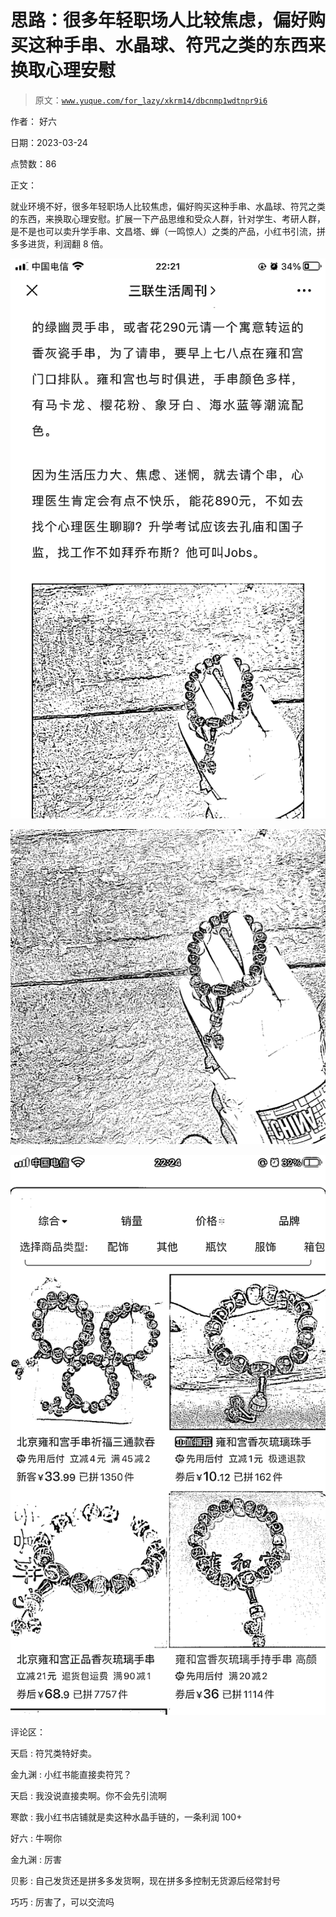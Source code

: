 # 思路：很多年轻职场人比较焦虑，偏好购买这种手串、水晶球、符咒之类的东西来换取心理安慰

> 原文：[`www.yuque.com/for_lazy/xkrm14/dbcnmp1wdtnpr9i6`](https://www.yuque.com/for_lazy/xkrm14/dbcnmp1wdtnpr9i6)

作者： 好六

日期：2023-03-24

点赞数：86

正文：

就业环境不好，很多年轻职场人比较焦虑，偏好购买这种手串、水晶球、符咒之类的东西，来换取心理安慰。扩展一下产品思维和受众人群，针对学生、考研人群，是不是也可以卖升学手串、文昌塔、蝉（一鸣惊人）之类的产品，小红书引流，拼多多进货，利润翻 8 倍。

![](img/ff1e965b26883205d358486ef6c78489.png)

![](img/4cb989d9c9ccdf0058a5d04c012cfb3b.png)

![](img/93c601aaa435ccba3f637d9bca4aa081.png)

评论区：

天启 : 符咒类特好卖。

金九渊 : 小红书能直接卖符咒？

天启 : 我没说直接卖啊。你不会先引流啊

寒歆 : 我小红书店铺就是卖这种水晶手链的，一条利润 100+

好六 : 牛啊你

金九渊 : 厉害

贝影 : 自己发货还是拼多多发货啊，现在拼多多控制无货源后经常封号

巧巧 : 厉害了，可以交流吗



